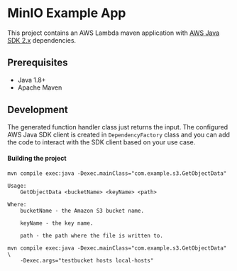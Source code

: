 # MinIO Example App

This project contains an AWS Lambda maven application with [AWS Java SDK 2.x](https://github.com/aws/aws-sdk-java-v2) dependencies.

## Prerequisites
- Java 1.8+
- Apache Maven

## Development

The generated function handler class just returns the input. The configured AWS Java SDK client is created in `DependencyFactory` class and you can
add the code to interact with the SDK client based on your use case.

#### Building the project
```
mvn compile exec:java -Dexec.mainClass="com.example.s3.GetObjectData"

Usage:
    GetObjectData <bucketName> <keyName> <path>

Where:
    bucketName - the Amazon S3 bucket name.

    keyName - the key name.

    path - the path where the file is written to.
```

```
mvn compile exec:java -Dexec.mainClass="com.example.s3.GetObjectData" \
    -Dexec.args="testbucket hosts local-hosts"
```
